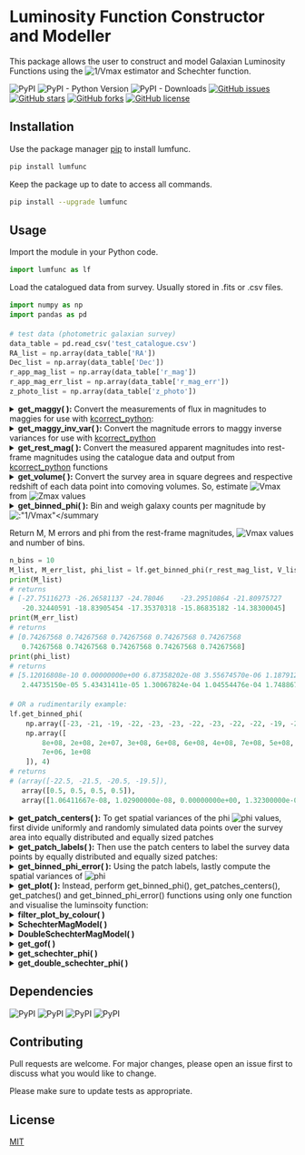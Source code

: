 # Luminosity Function Constructor and Modeller

This package allows the user to construct and model Galaxian Luminosity Functions using the ![1/Vmax](https://render.githubusercontent.com/render/math?math=\frac{1}{V_{max}} ) estimator and Schechter function.  

![PyPI](https://img.shields.io/pypi/v/lumfunc?color=sucess)    ![PyPI - Python Version](https://img.shields.io/pypi/pyversions/lumfunc)    ![PyPI - Downloads](https://img.shields.io/pypi/dm/lumfunc?color=blue&label=downloads%20%E2%AC%87)    [![GitHub issues](https://img.shields.io/github/issues/manasveesaraf/lumfunc)](https://github.com/manasveesaraf/lumfunc/issues)    [![GitHub stars](https://img.shields.io/github/stars/manasveesaraf/lumfunc)](https://github.com/manasveesaraf/lumfunc/stargazers)    [![GitHub forks](https://img.shields.io/github/forks/manasveesaraf/lumfunc)](https://github.com/manasveesaraf/lumfunc/network)    [![GitHub license](https://img.shields.io/github/license/manasveesaraf/lumfunc)](https://github.com/manasveesaraf/lumfunc/blob/master/LICENSE)

## Installation

Use the package manager [pip](https://pypi.org/project/lumfunc/) to install lumfunc.

```bash
pip install lumfunc
```
Keep the package up to date to access all commands. 

```bash
pip install --upgrade lumfunc
```

## Usage

Import the module in your Python code.

```python
import lumfunc as lf
```
Load the catalogued data from survey. Usually stored in .fits or .csv files.

```python
import numpy as np
import pandas as pd

# test data (photometric galaxian survey)
data_table = pd.read_csv('test_catalogue.csv')
RA_list = np.array(data_table['RA'])
Dec_list = np.array(data_table['Dec'])
r_app_mag_list = np.array(data_table['r_mag'])
r_app_mag_err_list = np.array(data_table['r_mag_err'])
z_photo_list = np.array(data_table['z_photo'])
```

<details><summary><b>get_maggy( ):</b> Convert the measurements of flux in magnitudes to maggies for use with <a href="https://github.com/nirinA/kcorrect_python">kcorrect_python</a>:</summary>
<p>

Return maggies from magnitudes.

```python
r_maggies_list = lf.get_maggy(r_app_mag_list) 
print(r_maggies_list[0:4])
# returns 
# [1.83315843e-08 2.27614539e-08 1.33659552e-08 1.13031632e-07]

# rudimentarily:
lf.get_maggy(np.array([19.342, 19.107, 19.685, 17.367]))
# returns
# array([1.83315843e-08, 2.27614539e-08, 1.33659552e-08, 1.13031632e-07])
```

</p>
</details>

<details><summary><b>get_maggy_inv_var( ):</b> Convert the magnitude errors to maggy inverse variances for use with <a href="https://github.com/nirinA/kcorrect_python">kcorrect_python</a></summary>
<p>

Return maggy inverse variances from maggies and magnitude errors.

```python
r_maggy_inv_var_list = lf.get_maggy_inv_var(r_maggies_list, r_app_mag_err_list)
print(r_maggy_inv_var_list[0:4])
# returns 
# [2.19244475e+20 5.68838063e+20 4.12409497e+20 9.22674759e+19]

# rudimentarily:
lf.get_maggy_inv_var(np.array([1.83315843e-08, 2.27614539e-08, 1.33659552e-08, 1.13031632e-07]),
                     np.array([0.004, 0.002, 0.004, 0.001]))
# returns
# array([2.19244474e+20, 5.68838064e+20, 4.12409494e+20, 9.22674766e+19])
```

</p>
</details>

<details><summary><b>get_rest_mag( ):</b> Convert the measured apparent magnitudes into rest-frame magnitudes using the catalogue data and output from <a href="https://github.com/nirinA/kcorrect_python">kcorrect_python</a> functions</summary>
<p>
    
Load maggy ratios output file from [kcorrect_python](https://github.com/nirinA/kcorrect_python).

```python
maggy_ratios_table = pd.read_csv('test_maggy_ratios.csv', delimiter=' ')
r_maggy_ratio_list = np.array(maggy_ratios_table['maggy_ratio'])
```    
Return rest-frame magnitudes from the apparent magnitudes, redshifts and maggy ratios.

```python
r_rest_mag_list = lf.get_rest_mag(z_photo_list, r_app_mag_list, r_maggy_ratio_list)
print(r_rest_mag_list[0:4])
# returns 
# [-22.89979359 -21.51881811 -23.02717126 -20.79614551]

# rudimentarily:
lf.get_rest_mag(np.array([0.42, 0.24, 0.46, 0.09]),
                np.array([19.342, 19.107, 19.685, 17.367]),
                np.array([0.67165941, 0.81335927, 0.54066526, 0.91925443]))
# returns
# array([-22.8997936 , -21.51881811, -23.02717126, -20.79614551])
```

</p>
</details>

<details><summary><b>get_volume( ):</b> Convert the survey area in square degrees and respective redshift of each data point into comoving volumes. So, estimate <img src="https://render.githubusercontent.com/render/math?math={V_{max}}" alt="Vmax" /> from <img src = "https://render.githubusercontent.com/render/math?math={z_{max}}" alt="Zmax" /> values </summary>
<p>

Return comoving volume from the survey area and redshifts.

```python
survey_area = 100.0 #sq. degrees
V_list = lf.get_volume(survey_area, z_photo_list)
print(V_list[:4])
# returns 
# [43208407.50293904 9274338.02683353 54988309.45363603 546254.32632565]

# rudimentarily:
lf.get_volume(100.0, np.array([0.42, 0.24, 0.46, 0.09]))
# returns
# array([43208407.50293904, 9274338.02683353, 54988309.45363603, 546254.32632565])
```

</p>
</details>

<details>
  <summary><b>get_binned_phi( ):</b> Bin and weigh galaxy counts per magnitude by <img src="https://render.githubusercontent.com/render/math?math=\frac{1}{V_{max}}" alt=:"1/Vmax"</summary>
<p>

Return M, M errors and phi from the rest-frame magnitudes, ![Vmax](https://render.githubusercontent.com/render/math?math={V_{max}} ) values and number of bins.
    
```python
n_bins = 10
M_list, M_err_list, phi_list = lf.get_binned_phi(r_rest_mag_list, V_list, n_bins)
print(M_list)
# returns
# [-27.75116273 -26.26581137 -24.78046    -23.29510864 -21.80975727
   -20.32440591 -18.83905454 -17.35370318 -15.86835182 -14.38300045]
print(M_err_list)
# returns
# [0.74267568 0.74267568 0.74267568 0.74267568 0.74267568 
   0.74267568 0.74267568 0.74267568 0.74267568 0.74267568]
print(phi_list)
# returns 
# [5.12016808e-10 0.00000000e+00 6.87358202e-08 3.55674570e-06 1.18791217e-05 
   2.44735150e-05 5.43431411e-05 1.30067824e-04 1.04554476e-04 1.74886746e-03]

# OR a rudimentarily example:
lf.get_binned_phi(
    np.array([-23, -21, -19, -22, -23, -23, -22, -23, -22, -22, -19, -21]),
    np.array([
        8e+08, 2e+08, 2e+07, 3e+08, 6e+08, 6e+08, 4e+08, 7e+08, 5e+08, 6e+08,
        7e+06, 1e+08
    ]), 4)
# returns 
# (array([-22.5, -21.5, -20.5, -19.5]),
   array([0.5, 0.5, 0.5, 0.5]),
   array([1.06411667e-08, 1.02900000e-08, 0.00000000e+00, 1.32300000e-07]))
```

</p>
</details>

<details>
  <summary><b>get_patch_centers( ):</b> To get spatial variances of the phi <img src="https://render.githubusercontent.com/render/math?math=\phi" alt="phi"> values, first divide uniformly and randomly simulated data points over the survey area into equally distributed and equally sized patches</summary>
  <p>

Return patch centers as (RA, Dec) from the RA, Dec and number of patches.

```python
n_patches = 10
centers_array = lf.get_patch_centers(RA_list,
                                     Dec_list,
                                     n_patches,
                                     survey='kids',
                                     max_iterations=int(100),
                                     tolerance=1.0e-1)
print(centers_array)
# returns
# [[ 1.38832190e+02 -1.00733144e+00]
#  [ 2.17105380e+02  1.08365630e+00]
#  [ 1.80666296e+02 -2.73070692e-01]
#  [ 1.34335764e+02  1.31532218e-01]
#  [ 1.38831715e+02  2.15292944e+00]
#  [ 1.29005160e+02  1.01211250e+00]
#  [ 2.13883209e+02 -1.52070351e-02]
#  [ 1.32326750e+02  2.01815821e+00]
#  [ 2.21141020e+02  4.73369162e-01]
#  [ 1.38831187e+02  5.23810834e-01]]
```

  </p>
</details>

<details><summary><b>get_patch_labels( ):</b> Then use the patch centers to label the survey data points by equally distributed and equally sized patches: </summary>
<p>

Return patch labels for each data point from RA, Dec, number of patches and patch center guesses.

```python
labels = lf.get_patch_labels(RA_list,
                             Dec_list,
                             n_patches,
                             centers_array,
                             survey='kids',
                             numba_installed=True,
                             plot_savename='test_patches.png')
# displays plot
```

![get_patches](https://raw.githubusercontent.com/manasveesaraf/lumfunc/master/test/test_patches.png)

</p>
</details>

<details><summary><b>get_binned_phi_error( ):</b> Using the patch labels, lastly compute the spatial variances of <img src="https://render.githubusercontent.com/render/math?math=\phi" alt="phi"></summary>
<p>

Return error on phi from rest-frame magnitude, maximum observed volume, labels, number of patches and number of bins.

```python
phi_err_list = lf.get_binned_phi_error(r_rest_mag_list, V_list, labels, 10, 10)
print(phi_err_list)
# returns
# [3.03839559e-06 7.40731159e-06 9.37491641e-06 1.52090965e-05
#  3.56343615e-05 5.44297508e-05 4.18036097e-05 1.39310857e-04
#  2.08627224e-04 3.58080092e-03]
```

</p>
</details>



<details><summary><b>get_plot( ):</b> Instead, perform get_binned_phi(), get_patches_centers(), get_patches() and get_binned_phi_error() functions using only one function and visualise the luminsoity function:</summary>
<p>

Plot the ![1/Vmax](https://render.githubusercontent.com/render/math?math=\frac{1}{V_{max}} ) weighted luminosity function, binned by magnitude.

```python
M_list, M_err_list, phi_list, phi_err_list = lf.get_plot(
    r_rest_mag_list,
    V_list,
    10,
    RA_list,
    Dec_list,
    10,
    centers_array,
    survey='kids',
    numba_installed=True,
    plot_savename='test_LF.png')

# displays plot
```

![plot_LF](https://raw.githubusercontent.com/manasveesaraf/lumfunc/master/test/test_LF.png)

</p>
</details>


<details><summary><b>filter_plot_by_colour( )</b></summary>
<p>

Plots the 1/Vmax weighted luminosity function from data, binned by magnitude and filtered by galaxy colours. The galaxy colours are filtered by red and blue with the help of the input colour dichotomy line parameters. The colour dichotomy line parameters can be inferred from a CMD plot.

</p>
</details>

<details><summary><b>SchechterMagModel( )</b></summary>
<p>

Single Schechter luminosity function in terms of magnitude from 3 free parameters of the model.

</p>
</details>

<details><summary><b>DoubleSchechterMagModel( )</b></summary>
<p>

Double Schechter luminosity function in terms of magnitude from 5 free parameters of the model.

</p>
</details>

<details><summary><b>get_gof( )</b></summary>
<p>

Returns reduced chi squared estimate of goodness of fit.

</p>
</details>

<details><summary><b>get_schechter_phi( )</b></summary>
<p>

Least square fits single Schechter function model on data.
Returns best fit phi, reduced chi squared estimate and the 3 Schechter parameters with their errors.

</p>
</details>

<details><summary><b>get_double_schechter_phi( )</b></summary>
<p>
    
Least square fits double Schechter function model on data.
Returns best fit phi, reduced chi squared estimate and the 5 Schechter parameters with their errors.    

</p>
</details>

## Dependencies
![PyPI](https://img.shields.io/pypi/v/astropy?label=astropy)    ![PyPI](https://img.shields.io/pypi/v/numpy?label=numpy)    ![PyPI](https://img.shields.io/pypi/v/scipy?label=scipy)    ![PyPI](https://img.shields.io/pypi/v/matplotlib?label=matplotlib)

## Contributing
Pull requests are welcome. For major changes, please open an issue first to discuss what you would like to change.

Please make sure to update tests as appropriate.

## License
[MIT](https://github.com/manasveesaraf/LuminosityFunction/blob/master/LICENSE)
